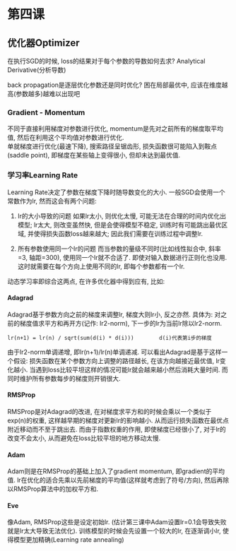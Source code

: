 # 第四课

## 优化器Optimizer
在执行SGD的时候, loss的结果对于每个参数的导数如何去求?
Analytical Derivative(分析导数)


back propagation是逐层优化参数还是同时优化?
困在局部最优中, 应该在维度越高(参数越多)越难以出现吧



### Gradient - Momentum
不同于直接利用梯度对参数进行优化, momentum是先对之前所有的梯度取平均值, 然后在利用这个平均值对参数进行优化.  
单就梯度进行优化(最速下降), 搜索路径呈锯齿形, 损失函数很可能陷入到鞍点(saddle point), 即梯度在某些轴上变得很小, 但却未达到最优值.  



### 学习率Learning Rate
Learning Rate决定了参数在梯度下降时随导数变化的大小. 一般SGD会使用一个常数作为lr, 然而这会有两个问题:

1. lr的大小导致的问题
如果lr太小, 则优化太慢, 可能无法在合理的时间内优化出模型; lr太大, 则改变虽然快, 但是会使得模型不稳定, 训练时有可能跳出最优区域, 并使得损失函数loss越来越大; 因此我们需要在训练过程中调整lr. 

2. 所有参数使用同一个lr的问题
而当参数的量级不同时(比如线性拟合中, 斜率=3, 轴距=300), 使用同一个lr就不合适了. 即使对输入数据进行正则化也没用. 这时就需要在每个方向上使用不同的lr, 即每个参数都有一个lr.

动态学习率即综合这两点, 在许多优化器中得到应有, 比如:

#### Adagrad
Adagrad基于参数方向之前的梯度来调整lr, 梯度大则lr小, 反之亦然. 具体为: 对之前的梯度值求平方和再开方(记作: lr2-norm), 下一步的lr为当前lr除以lr2-norm.
```
lr(n+1) = lr(n) / sqrt(sum(d(i) * d(i)))        d(i)代表第i步的梯度
```
由于lr2-norm单调递增, 即lr(n+1)/lr(n)单调递减. 可以看出Adagrad是基于这样一个假设: 损失函数在某个参数方向上调整的路径越长, 在该方向越接近最优值, lr变化越小. 当遇到loss比较平坦这样的情况可能lr就会越来越小然后消耗大量时间. 而同时维护所有参数每步的梯度则开销很大.

#### RMSProp
RMSProp是对Adagrad的改进, 在对梯度求平方和的时候会乘以一个类似于exp(n)的权重, 这样越早期的梯度对更新lr的影响越小. 从而运行损失函数在最优点附近移动而不至于跳出去. 而由于指数权重的作用, 即使梯度已经很小了, 对于lr的改变不会太小, 从而避免在loss比较平坦的地方移动太慢.

#### Adam
Adam则是在RMSProp的基础上加入了gradient momentum, 即gradient的平均值. lr在优化的适合先乘以先前梯度的平均值(这样就考虑到了符号/方向), 然后再除以RMSProp算法中的加权平方和.

#### Eve 

像Adam, RMSProp这些是设定初始lr. (估计第三课中Adam设置lr=0.1会导致失败就是lr太大导致无法优化). 训练模型的时候会先设置一个较大的lr, 在逐渐调小lr, 使得模型更加精确(Learning rate annealing)


